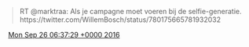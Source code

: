 > RT @marktraa: Als je campagne moet voeren bij de selfie\-generatie\. https://twitter\.com/WillemBosch/status/780175665781932032

<img src="../../media/tweet.ico" width="12" /> [Mon Sep 26 06:37:29 +0000 2016](https://twitter.com/DromerDenker/status/780295206709161984)